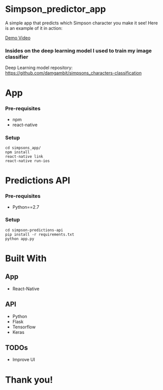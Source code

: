 # Simpson_predictor_app
A simple app that predicts which Simpson character you make it see!
Here is an example of it in action:

[Demo Video](https://i.imgur.com/SqEPNen.gif)



### Insides on the deep learning model I used to train my image classifier
Deep Learning model repository: https://github.com/damgambit/simpsons_characters-classification

# App 

### Pre-requisites
- npm
- react-native

### Setup
```
cd simpsons_app/
npm install 
react-native link
react-native run-ios
```


# Predictions API

### Pre-requisites
- Python==2.7

### Setup
```
cd simpson-predictions-api
pip install -r requirements.txt
python app.py
```

# Built With
## App
- React-Native

## API
- Python
- Flask
- Tensorflow
- Keras


## TODOs
- Improve UI


# Thank you!




